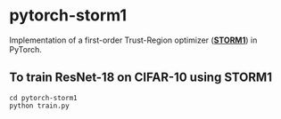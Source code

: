 # pytorch-storm1
Implementation of a first-order Trust-Region optimizer ([**STORM1**](https://pubsonline.informs.org/doi/abs/10.1287/ijoo.2019.0016)) in PyTorch.

## To train ResNet-18 on CIFAR-10 using STORM1
```
cd pytorch-storm1
python train.py
```

